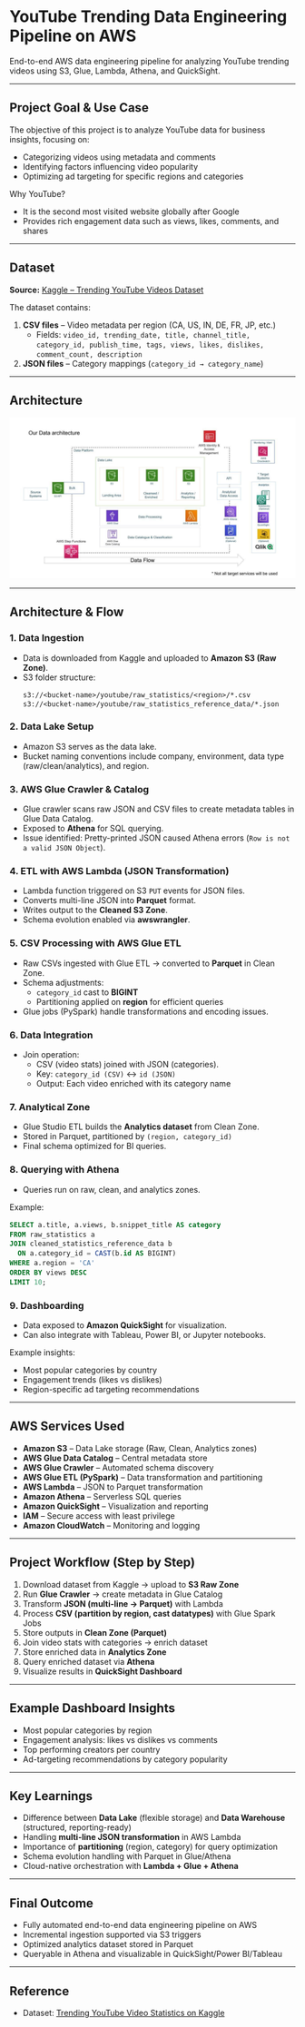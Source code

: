# YouTube Trending Data Engineering Pipeline on AWS

End-to-end AWS data engineering pipeline for analyzing YouTube trending videos using S3, Glue, Lambda, Athena, and QuickSight.

---

## Project Goal & Use Case

The objective of this project is to analyze YouTube data for business insights, focusing on:

- Categorizing videos using metadata and comments  
- Identifying factors influencing video popularity  
- Optimizing ad targeting for specific regions and categories  

Why YouTube?  
- It is the second most visited website globally after Google  
- Provides rich engagement data such as views, likes, comments, and shares  

---

## Dataset

**Source:** [Kaggle – Trending YouTube Videos Dataset](https://www.kaggle.com/datasets/datasnaek/youtube-new)

The dataset contains:  
1. **CSV files** – Video metadata per region (CA, US, IN, DE, FR, JP, etc.)  
   - Fields: `video_id, trending_date, title, channel_title, category_id, publish_time, tags, views, likes, dislikes, comment_count, description`  
2. **JSON files** – Category mappings (`category_id → category_name`)  

---

## Architecture

![AWS Data Lake Architecture](architecture.jpeg)

---

## Architecture & Flow

### 1. Data Ingestion
- Data is downloaded from Kaggle and uploaded to **Amazon S3 (Raw Zone)**.  
- S3 folder structure:
  ```
  s3://<bucket-name>/youtube/raw_statistics/<region>/*.csv
  s3://<bucket-name>/youtube/raw_statistics_reference_data/*.json
  ```

### 2. Data Lake Setup
- Amazon S3 serves as the data lake.  
- Bucket naming conventions include company, environment, data type (raw/clean/analytics), and region.  

### 3. AWS Glue Crawler & Catalog
- Glue crawler scans raw JSON and CSV files to create metadata tables in Glue Data Catalog.  
- Exposed to **Athena** for SQL querying.  
- Issue identified: Pretty-printed JSON caused Athena errors (`Row is not a valid JSON Object`).  

### 4. ETL with AWS Lambda (JSON Transformation)
- Lambda function triggered on S3 `PUT` events for JSON files.  
- Converts multi-line JSON into **Parquet** format.  
- Writes output to the **Cleaned S3 Zone**.  
- Schema evolution enabled via **awswrangler**.  

### 5. CSV Processing with AWS Glue ETL
- Raw CSVs ingested with Glue ETL → converted to **Parquet** in Clean Zone.  
- Schema adjustments:  
  - `category_id` cast to **BIGINT**  
  - Partitioning applied on **region** for efficient queries  
- Glue jobs (PySpark) handle transformations and encoding issues.  

### 6. Data Integration
- Join operation:  
  - CSV (video stats) joined with JSON (categories).  
  - Key: `category_id (CSV)` ↔ `id (JSON)`  
  - Output: Each video enriched with its category name  

### 7. Analytical Zone
- Glue Studio ETL builds the **Analytics dataset** from Clean Zone.  
- Stored in Parquet, partitioned by `(region, category_id)`  
- Final schema optimized for BI queries.  

### 8. Querying with Athena
- Queries run on raw, clean, and analytics zones.  

Example:
```sql
SELECT a.title, a.views, b.snippet_title AS category
FROM raw_statistics a
JOIN cleaned_statistics_reference_data b
  ON a.category_id = CAST(b.id AS BIGINT)
WHERE a.region = 'CA'
ORDER BY views DESC
LIMIT 10;
```

### 9. Dashboarding
- Data exposed to **Amazon QuickSight** for visualization.  
- Can also integrate with Tableau, Power BI, or Jupyter notebooks.  

Example insights:
- Most popular categories by country  
- Engagement trends (likes vs dislikes)  
- Region-specific ad targeting recommendations  

---

## AWS Services Used
- **Amazon S3** – Data Lake storage (Raw, Clean, Analytics zones)  
- **AWS Glue Data Catalog** – Central metadata store  
- **AWS Glue Crawler** – Automated schema discovery  
- **AWS Glue ETL (PySpark)** – Data transformation and partitioning  
- **AWS Lambda** – JSON to Parquet transformation  
- **Amazon Athena** – Serverless SQL queries  
- **Amazon QuickSight** – Visualization and reporting  
- **IAM** – Secure access with least privilege  
- **Amazon CloudWatch** – Monitoring and logging  

---

## Project Workflow (Step by Step)
1. Download dataset from Kaggle → upload to **S3 Raw Zone**  
2. Run **Glue Crawler** → create metadata in Glue Catalog  
3. Transform **JSON (multi-line → Parquet)** with Lambda  
4. Process **CSV (partition by region, cast datatypes)** with Glue Spark Jobs  
5. Store outputs in **Clean Zone (Parquet)**  
6. Join video stats with categories → enrich dataset  
7. Store enriched data in **Analytics Zone**  
8. Query enriched dataset via **Athena**  
9. Visualize results in **QuickSight Dashboard**  

---

## Example Dashboard Insights
- Most popular categories by region  
- Engagement analysis: likes vs dislikes vs comments  
- Top performing creators per country  
- Ad-targeting recommendations by category popularity  

---

## Key Learnings
- Difference between **Data Lake** (flexible storage) and **Data Warehouse** (structured, reporting-ready)  
- Handling **multi-line JSON transformation** in AWS Lambda  
- Importance of **partitioning** (region, category) for query optimization  
- Schema evolution handling with Parquet in Glue/Athena  
- Cloud-native orchestration with **Lambda + Glue + Athena**  

---

## Final Outcome
- Fully automated end-to-end data engineering pipeline on AWS  
- Incremental ingestion supported via S3 triggers  
- Optimized analytics dataset stored in Parquet  
- Queryable in Athena and visualizable in QuickSight/Power BI/Tableau  

---

## Reference
- Dataset: [Trending YouTube Video Statistics on Kaggle](https://www.kaggle.com/datasets/datasnaek/youtube-new)  
